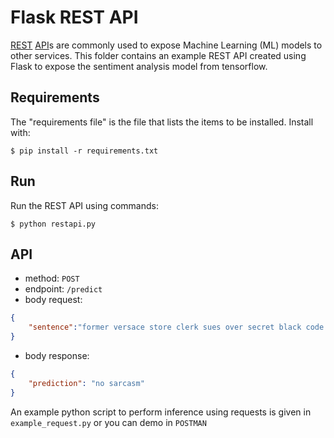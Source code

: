 # Flask REST API
[REST](https://en.wikipedia.org/wiki/Representational_state_transfer) [API](https://en.wikipedia.org/wiki/API)s are commonly used to expose Machine Learning (ML) models to other services.
This folder contains an example REST API created using Flask to expose the sentiment analysis model from tensorflow.

## Requirements
 
The "requirements file" is the file that lists the items to be installed. Install with:

```shell
$ pip install -r requirements.txt
```

## Run

Run the REST API using commands:

```shell
$ python restapi.py
```

## API
- method: `POST`
- endpoint: `/predict`
- body request:
```JSON
{
    "sentence":"former versace store clerk sues over secret black code for minority shoppers"
}
```
- body response:
```JSON
{
    "prediction": "no sarcasm"
}
```

An example python script to perform inference using requests is given in `example_request.py` or you can demo in `POSTMAN`
